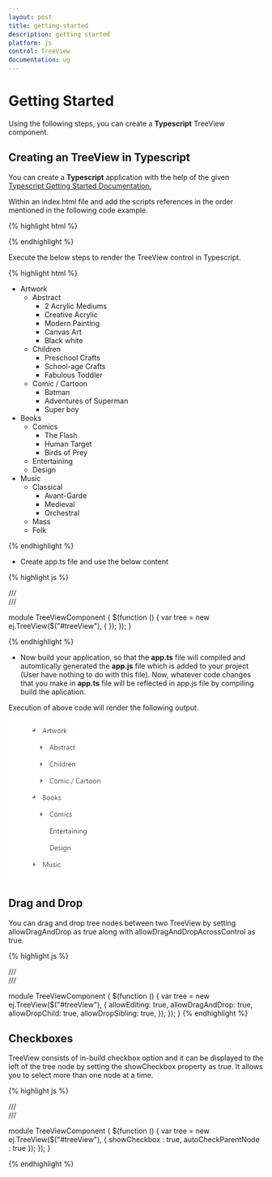 ```yaml
---
layout: post
title: getting-started
description: getting started
platform: js
control: TreeView
documentation: ug
---
```


# Getting Started



Using the following steps, you can create a **Typescript** TreeView component.

## Creating an TreeView in Typescript



You can create a **Typescript** application with the help of the given [Typescript Getting Started Documentation. ](https://help.syncfusion.com/js/typescript)

Within an index.html file and add the scripts references in the order mentioned in the following code example.

{% highlight html %}

<!DOCTYPE html>
<html>
<head>
<title>Typescript Application</title>
<link href="http://cdn.syncfusion.com/**{{**site.releaseversion**}}**/js/web/flat-azure/ej.web.all.min.css" rel="stylesheet" />
<script src="https://code.jquery.com/jquery-3.0.0.min.js"></script>
<script src="http://cdn.syncfusion.com/**{{**site.releaseversion**}}**/js/web/ej.web.all.min.js" type="text/javascript"></script>

</head>
<body>
<!--Add TreeView sample  here-->
</body>
</html>


{% endhighlight %}



Execute the below steps to render the TreeView control in Typescript.

{% highlight html %}

  <div style="width: 250px; max-width:100%">
        <ul id="treeView">
            <li class="expanded">
                Artwork
                <ul>
                    <li>
                        Abstract
                        <ul>
                            <li>2 Acrylic Mediums</li>
                            <li>Creative Acrylic</li>
                            <li>Modern Painting</li>
                            <li>Canvas Art</li>
                            <li>Black white</li>
                        </ul>
                    </li>
                    <li>
                        Children
                        <ul>
                            <li>Preschool Crafts</li>
                            <li>School-age Crafts</li>
                            <li>Fabulous Toddler</li>
                        </ul>
                    </li>
                    <li>
                        Comic / Cartoon
                        <ul>
                            <li>Batman</li>
                            <li>Adventures of Superman</li>
                            <li>Super boy</li>
                        </ul>
                    </li>
                </ul>
            </li>
            <li class="expanded">
                Books
                <ul>
                    <li>
                        Comics
                        <ul>
                            <li>The Flash</li>
                            <li>Human Target</li>
                            <li>Birds of Prey</li>
                        </ul>
                    </li>
                    <li>Entertaining</li>
                    <li>Design</li>
                </ul>
            </li>
            <li>
                Music
                <ul>
                    <li>
                        Classical
                        <ul>
                            <li>Avant-Garde</li>
                            <li>Medieval</li>
                            <li>Orchestral</li>
                        </ul>
                    </li>
                    <li>Mass</li>
                    <li>Folk</li>
                </ul>
            </li>
        </ul>
    </div>
<script src="app.js"></script>

{% endhighlight %}



* Create app.ts file and use the below content



{% highlight js %}

/// <reference path="jquery.d.ts" />  
/// <reference path="ej.web.all.d.ts" />

module TreeViewComponent {
    $(function () {
        var tree = new ej.TreeView($("#treeView"), {
        });
    });
}

{% endhighlight %}



* Now build your application, so that the **app.ts** file will compiled and automtically generated the **app.js** file which is added to your project (User have nothing to do with this file). Now, whatever code changes that you make in **app.ts** file will be reflected in app.js file by compiling     build the aplication.



Execution of above code will render the following output.

![](getting-started_images/getting-started_img1.png)


## Drag and Drop

You can drag and drop tree nodes between two TreeView by setting allowDragAndDrop as true along with allowDragAndDropAcrossControl as true.

{% highlight js %}

/// <reference path="jquery.d.ts" />  
/// <reference path="ej.web.all.d.ts" />

module TreeViewComponent {
    $(function () {
        var tree = new ej.TreeView($("#treeView"), {
            allowEditing: true,
            allowDragAndDrop: true,
            allowDropChild: true,
            allowDropSibling: true,
        });
    });
}
{% endhighlight %}

## Checkboxes

TreeView consists of in-build checkbox option and it can be displayed to the left of the tree node by setting the showCheckbox property as true. It allows you to select more than one node at a time.

{% highlight js %}

/// <reference path="jquery.d.ts" />  
/// <reference path="ej.web.all.d.ts" />

module TreeViewComponent {
    $(function () {
        var tree = new ej.TreeView($("#treeView"), {
          showCheckbox : true,
          autoCheckParentNode : true
        });
    });
}

{% endhighlight %}

